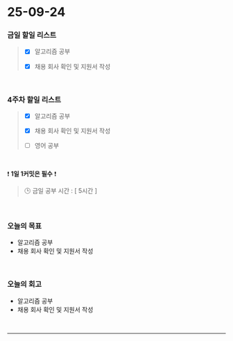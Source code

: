 # 25-09-24

### 금일 할일 리스트
> - [x] 알고리즘 공부
>
> - [x] 채용 회사 확인 및 지원서 작성

<br/>

### 4주차 할일 리스트
> - [x] 알고리즘 공부
>
> - [x] 채용 회사 확인 및 지원서 작성
>
> - [ ] 영어 공부

<br/>

❗ **1일 1커밋은 필수** ❗

> 🕒 금일 공부 시간 : [ 5시간 ]

<br/>

### 오늘의 목표
- 알고리즘 공부
- 채용 회사 확인 및 지원서 작성

<br>

### 오늘의 회고
- 알고리즘 공부
- 채용 회사 확인 및 지원서 작성

<br/>

---
